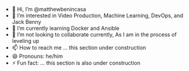 - 👋 Hi, I’m @matthewbenincasa
- 👀 I’m interested in Video Production, Machine Learning, DevOps, and Jack Benny
- 🌱 I’m currently learning Docker and Ansible
- 💞️ I’m not looking to collaborate currently, As I am in the process of leveling up
- 📫 How to reach me ... this section under construction 
- 😄 Pronouns: he/him
- ⚡ Fun fact: ... this section is also under construction

<!---
matthewbenincasa/matthewbenincasa is a ✨ special ✨ repository because its `README.md` (this file) appears on your GitHub profile.
You can click the Preview link to take a look at your changes.
--->

